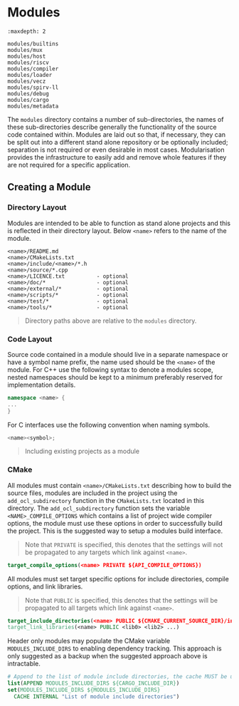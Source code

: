 # Modules

```{toctree}
:maxdepth: 2

modules/builtins
modules/mux
modules/host
modules/riscv
modules/compiler
modules/loader
modules/vecz
modules/spirv-ll
modules/debug
modules/cargo
modules/metadata
```

The `modules` directory contains a number of sub-directories, the names of these
sub-directories describe generally the functionality of the source code
contained within. Modules are laid out so that, if necessary, they can be split
out into a different stand alone repository or be optionally included;
separation is not required or even desirable in most cases. Modularisation
provides the infrastructure to easily add and remove whole features if they are
not required for a specific application.

## Creating a Module

### Directory Layout

Modules are intended to be able to function as stand alone projects and this is
reflected in their directory layout. Below `<name>` refers to the name of the
module.

```text
<name>/README.md
<name>/CMakeLists.txt
<name>/include/<name>/*.h
<name>/source/*.cpp
<name>/LICENCE.txt          - optional
<name>/doc/*                - optional
<name>/external/*           - optional
<name>/scripts/*            - optional
<name>/test/*               - optional
<name>/tools/*              - optional
```

> Directory paths above are relative to the `modules` directory.

### Code Layout

Source code contained in a module should live in a separate namespace or have a
symbol name prefix, the name used should be the `<name>` of the module. For C++
use the following syntax to denote a modules scope, nested namespaces should be
kept to a minimum preferably reserved for implementation details.

```cpp
namespace <name> {
...
}
```

For C interfaces use the following convention when naming symbols.

```c
<name><symbol>;
```

> Including existing projects as a module

### CMake

All modules must contain `<name>/CMakeLists.txt` describing how to build the
source files, modules are included in the project using the
`add_ocl_subdirectory` function in the `CMakeLists.txt` located in this
directory. The `add_ocl_subdirectory` function sets the variable
`<NAME>_COMPILE_OPTIONS` which contains a list of project wide compiler options,
the module must use these options in order to successfully build the project.
This is the suggested way to setup a modules build interface.

> Note that `PRIVATE` is specified, this denotes that the settings will not be
> propagated to any targets which link against `<name>`.

```cmake
target_compile_options(<name> PRIVATE ${API_COMPILE_OPTIONS})
```

All modules must set target specific options for include directories, compile
options, and link libraries.

> Note that `PUBLIC` is specified, this denotes that the settings will be
> propagated to all targets which link against `<name>`.

```cmake
target_include_directories(<name> PUBLIC ${CMAKE_CURRENT_SOURCE_DIR}/include)
target_link_libraries(<name> PUBLIC <lib0> <lib2> ...)
```

Header only modules may populate the CMake variable `MODULES_INCLUDE_DIRS` to
enabling dependency tracking. This approach is only suggested as a backup when
the suggested approach above is intractable.

```cmake
# Append to the list of module include directories, the cache MUST be updated.
list(APPEND MODULES_INCLUDE_DIRS ${CARGO_INCLUDE_DIR})
set(MODULES_INCLUDE_DIRS ${MODULES_INCLUDE_DIRS}
  CACHE INTERNAL "List of module include directories")
```
